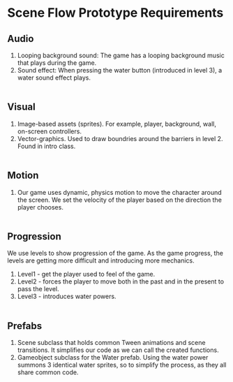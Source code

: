 # Scene Flow Prototype Requirements
## Audio 
1. Looping background sound: The game has a looping background music that plays during the game. <br>
2. Sound effect: When pressing the water button (introduced in level 3), a water sound effect plays. <br><br>

## Visual 
1. Image-based assets (sprites). For example, player, background, wall, on-screen controllers. <br>
2. Vector-graphics. Used to draw boundries around the barriers in level 2. Found in intro class.<br><br>

## Motion
1. Our game uses dynamic, physics motion to move the character around the screen. We set the velocity of the player based on the direction the player chooses. <br><br>

## Progression
We use levels to show progression of the game. As the game progress, the levels are getting more difficult and introducing more mechanics. <br> 
1. Level1 - get the player used to feel of the game.<br>
2. Level2 - forces the player to move both in the past and in the present to pass the level.<br>
3. Level3 - introduces water powers. <br><br>

## Prefabs
1. Scene subclass that holds common Tween animations and scene transitions. It simplifies our code as we can call the created functions. <br>
2. Gameobject subclass for the Water prefab. Using the water power summons 3 identical water sprites, so to simplify the process, as they all share common code. <br>